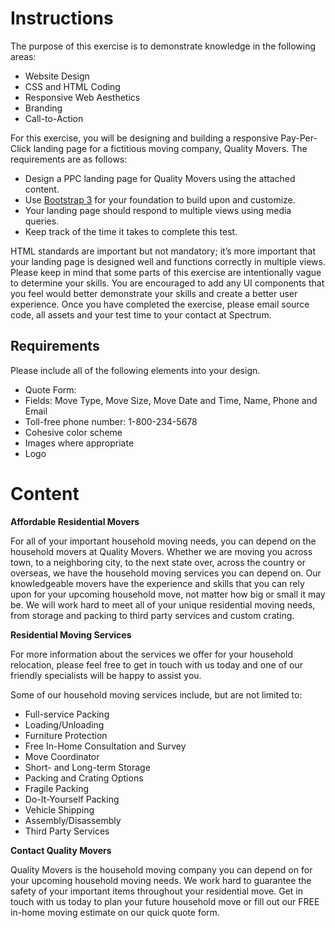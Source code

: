 # Instructions
The purpose of this exercise is to demonstrate knowledge in the following areas:

  - Website Design
  - CSS and HTML Coding
  - Responsive Web Aesthetics
  - Branding
  - Call-to-Action

For this exercise, you will be designing and building a responsive Pay-Per-Click landing page for a fictitious moving company, Quality Movers.
The requirements are as follows:

  - Design a PPC landing page for Quality Movers using the attached content.
  - Use [Bootstrap 3](http://getbootstrap.com/getting-started/#download) for your foundation to build upon and customize.
  - Your landing page should respond to multiple views using media queries.
  - Keep track of the time it takes to complete this test.

HTML standards are important but not mandatory; it’s more important that your landing page is designed well and functions correctly in multiple views.
Please keep in mind that some parts of this exercise are intentionally vague to determine your skills. You are encouraged to add any UI components that you feel would better demonstrate your skills and create a better user experience.
Once you have completed the exercise, please email source code, all assets and your test time to your contact at Spectrum.

## Requirements
Please include all of the following elements into your design.
  - Quote Form:
  - Fields: Move Type, Move Size, Move Date and Time, Name, Phone and Email
  - Toll-free phone number: 1-800-234-5678
  - Cohesive color scheme
  - Images where appropriate
  - Logo

# Content

**Affordable Residential Movers**  

For all of your important household moving needs, you can depend on the household movers at Quality Movers. Whether we are moving you across town, to a neighboring city, to the next state over, across the country or overseas, we have the household moving services you can depend on. Our knowledgeable movers have the experience and skills that you can rely upon for your upcoming household move, not matter how big or small it may be. We will work hard to meet all of your unique residential moving needs, from storage and packing to third party services and custom crating.

**Residential Moving Services**  

For more information about the services we offer for your household relocation, please feel free to get in touch with us today and one of our friendly specialists will be happy to assist you.

Some of our household moving services include, but are not limited to:
  - Full-service Packing
  - Loading/Unloading
  - Furniture Protection
  - Free In-Home Consultation and Survey
  - Move Coordinator
  - Short- and Long-term Storage
  - Packing and Crating Options
  - Fragile Packing
  - Do-It-Yourself Packing
  - Vehicle Shipping
  - Assembly/Disassembly
  - Third Party Services

**Contact Quality Movers**  

Quality Movers is the household moving company you can depend on for your upcoming household moving needs. We work hard to guarantee the safety of your important items throughout your residential move. Get in touch with us today to plan your future household move or fill out our FREE in-home moving estimate on our quick quote form.
